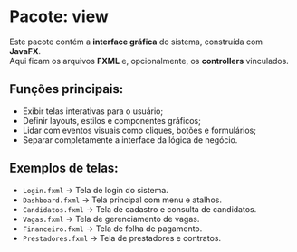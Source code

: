 # Pacote: view

Este pacote contém a **interface gráfica** do sistema, construída com **JavaFX**.  
Aqui ficam os arquivos **FXML** e, opcionalmente, os **controllers** vinculados.

## Funções principais:
- Exibir telas interativas para o usuário;
- Definir layouts, estilos e componentes gráficos;
- Lidar com eventos visuais como cliques, botões e formulários;
- Separar completamente a interface da lógica de negócio.

## Exemplos de telas:
- `Login.fxml` → Tela de login do sistema.
- `Dashboard.fxml` → Tela principal com menu e atalhos.
- `Candidatos.fxml` → Tela de cadastro e consulta de candidatos.
- `Vagas.fxml` → Tela de gerenciamento de vagas.
- `Financeiro.fxml` → Tela de folha de pagamento.
- `Prestadores.fxml` → Tela de prestadores e contratos.

